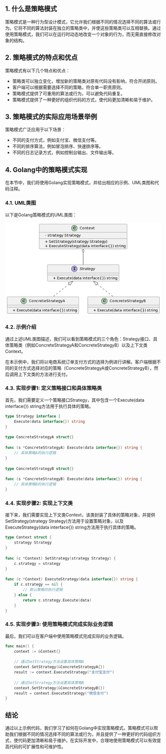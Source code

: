 ## 1. 什么是策略模式
策略模式是一种行为型设计模式，它允许我们根据不同的情况选择不同的算法或行为。它将不同的算法封装在独立的策略类中，并使这些策略类可以互相替换。通过使用策略模式，我们可以在运行时动态地改变一个对象的行为，而无需直接修改对象的结构。

## 2. 策略模式的特点和优点
策略模式有以下几个特点和优点：

- 策略类可以独立变化，增加新的策略类对原有代码没有影响，符合开闭原则。
- 客户端可以根据需要选择不同的策略，符合单一职责原则。
- 策略模式提供了可重用的算法或行为，可以避免代码重复。
- 策略模式提供了一种更好的组织代码的方式，使代码更加清晰和易于维护。

## 3. 策略模式的实际应用场景举例
策略模式广泛应用于以下场景：

- 不同的支付方式，例如支付宝、微信支付等。
- 不同的排序算法，例如冒泡排序、快速排序等。
- 不同的日志记录方式，例如控制台输出、文件输出等。

## 4. Golang中的策略模式实现
在本节中，我们将使用Golang实现策略模式，并给出相应的示例、UML类图和代码注释。

### 4.1. UML类图
以下是Golang策略模式的UML类图：

![](./img/8-1.png)

### 4.2. 示例介绍
通过上述UML类图描述，我们可以看到策略模式的三个角色：Strategy接口、具体策略类（例如ConcreteStrategyA和ConcreteStrategyB）以及上下文类Context。

在本示例中，我们将以电商系统订单支付方式的选择为例进行讲解。客户端根据不同的支付方式选择对应的策略（ConcreteStrategyA或ConcreteStrategyB），然后调用上下文类的方法进行支付。

### 4.3. 实现步骤1: 定义策略接口和具体策略类
首先，我们需要定义一个策略接口Strategy，其中包含一个Execute(data interface{}) string方法用于执行具体的策略。
```go
type Strategy interface {
    Execute(data interface{}) string
}

type ConcreteStrategyA struct{}

func (s *ConcreteStrategyA) Execute(data interface{}) string {
    // 具体策略A的执行逻辑
}

type ConcreteStrategyB struct{}

func (s *ConcreteStrategyB) Execute(data interface{}) string {
    // 具体策略B的执行逻辑
}
```
### 4.4. 实现步骤2: 实现上下文类
接下来，我们需要实现上下文类Context，该类封装了具体的策略对象，并提供SetStrategy(strategy Strategy)方法用于设置策略对象，以及ExecuteStrategy(data interface{}) string方法用于执行具体的策略。
```go
type Context struct {
    strategy Strategy
}

func (c *Context) SetStrategy(strategy Strategy) {
    c.strategy = strategy
}

func (c *Context) ExecuteStrategy(data interface{}) string {
    if c.strategy == nil {
        // 默认策略的执行逻辑
    } else {
        return c.strategy.Execute(data)
    }
}
```
### 4.5. 实现步骤3: 使用策略模式完成实际业务逻辑
最后，我们可以在客户端中使用策略模式完成实际的业务逻辑。
```go
func main() {
    context := &Context{}

    // 通过SetStrategy方法设置具体策略A
    context.SetStrategy(&ConcreteStrategyA{})
    result := context.ExecuteStrategy("支付宝支付")

    // 通过SetStrategy方法设置具体策略B
    context.SetStrategy(&ConcreteStrategyB{})
    result = context.ExecuteStrategy("微信支付")
}
```

## 结论
通过以上示例代码，我们学习了如何在Golang中实现策略模式。策略模式可以帮助我们根据不同的情况选择不同的算法或行为，并且提供了一种更好的代码组织方式，使代码更加清晰和易于维护。在实际开发中，合理地使用策略模式可以有效提高代码的可扩展性和可维护性。